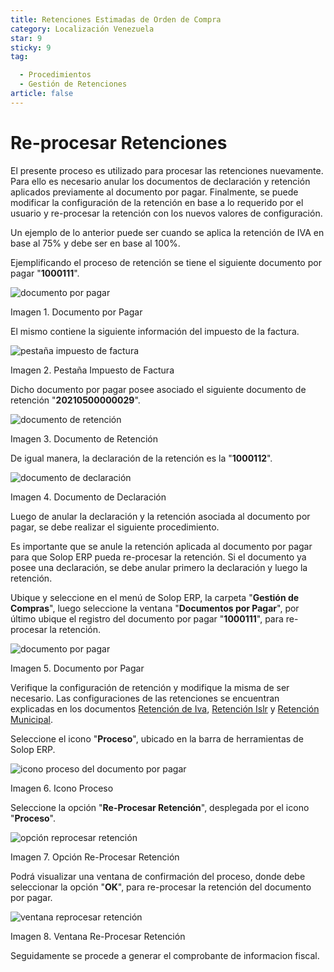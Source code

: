 ```yaml
---
title: Retenciones Estimadas de Orden de Compra
category: Localización Venezuela
star: 9
sticky: 9
tag:

  - Procedimientos
  - Gestión de Retenciones
article: false
---
```


**Re-procesar Retenciones**
===========================

El presente proceso es utilizado para procesar las retenciones nuevamente. Para ello es necesario anular los documentos de declaración y retención aplicados previamente al documento por pagar. Finalmente, se puede modificar la configuración de la retención en base a lo requerido por el usuario y re-procesar la retención con los nuevos valores de configuración.

Un ejemplo de lo anterior puede ser cuando se aplica la retención de IVA en base al 75% y debe ser en base al 100%.

Ejemplificando el proceso de retención se tiene el siguiente documento por pagar "**1000111**".

![documento por pagar](/assets/img/docs/lve/procedures/withholding-management/resources/document-payable.png)

Imagen 1. Documento por Pagar

El mismo contiene la siguiente información del impuesto de la factura.

![pestaña impuesto de factura](/assets/img/docs/lve/procedures/withholding-management/resources/invoice-tax-tab.png)

Imagen 2. Pestaña Impuesto de Factura

Dicho documento por pagar posee asociado el siguiente documento de retención "**20210500000029**".

![documento de retención](/assets/img/docs/lve/procedures/withholding-management/resources/retention-document.png)

Imagen 3. Documento de Retención

De igual manera, la declaración de la retención es la "**1000112**".

![documento de declaración](/assets/img/docs/lve/procedures/withholding-management/resources/declaration-document.png)

Imagen 4. Documento de Declaración

Luego de anular la declaración y la retención asociada al documento por pagar, se debe realizar el siguiente procedimiento.

Es importante que se anule la retención aplicada al documento por pagar para que Solop ERP pueda re-procesar la retención. Si el documento ya posee una declaración, se debe anular primero la declaración y luego la retención.

Ubique y seleccione en el menú de Solop ERP, la carpeta "**Gestión de Compras**", luego seleccione la ventana "**Documentos por Pagar**", por último ubique el registro del documento por pagar "**1000111**", para re-procesar la retención.

![documento por pagar](/assets/img/docs/lve/procedures/withholding-management/resources/document-payable.png)

Imagen 5. Documento por Pagar

Verifique la configuración de retención y modifique la misma de ser necesario. Las configuraciones de las retenciones se encuentran explicadas en los documentos [Retención de Iva](withholding-iva.md), [Retención Islr](withholding-islr.md) y [Retención Municipal](withholding-municipality.md).

Seleccione el icono "**Proceso**", ubicado en la barra de herramientas de Solop ERP.

![icono proceso del documento por pagar](/assets/img/docs/lve/procedures/withholding-management/resources/document-process-payable-icon.png)

Imagen 6. Icono Proceso

Seleccione la opción "**Re-Procesar Retención**", desplegada por el icono "**Proceso**".

![opción reprocesar retención](/assets/img/docs/lve/procedures/withholding-management/resources/reprocess-hold-option.png)

Imagen 7. Opción Re-Procesar Retención

Podrá visualizar una ventana de confirmación del proceso, donde debe seleccionar la opción "**OK**", para re-procesar la retención del documento por pagar.

![ventana reprocesar retención](/assets/img/docs/lve/procedures/withholding-management/resources/reprocess-hold-window.png)

Imagen 8. Ventana Re-Procesar Retención

Seguidamente se procede a generar el comprobante de informacion fiscal.
